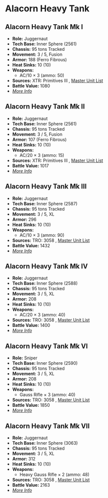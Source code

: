 # Alacorn Heavy Tank 

## Alacorn Heavy Tank Mk I 

- **Role:** Juggernaut 
- **Tech Base:** Inner Sphere (2561) 
- **Chassis:** 95 tons Tracked 
- **Movement:** 3 / 5, Fusion 
- **Armor:** 188 (Ferro Fibrous) 
- **Heat Sinks:** 10 (10) 
- **Weapons:** 
  - AC/10 × 3 (ammo: 50) 
- **Sources:** XTR: Primitives III , [Master Unit List](http://masterunitlist.info/Unit/Details/5622) 
- **Battle Value:** 1080 
- [*More Info*](alacorn_heavy_tank/alacorn_heavy_tank_mk_i.md) 

## Alacorn Heavy Tank Mk II 

- **Role:** Juggernaut 
- **Tech Base:** Inner Sphere (2561) 
- **Chassis:** 95 tons Tracked 
- **Movement:** 3 / 5, Fusion 
- **Armor:** 107 (Ferro Fibrous) 
- **Heat Sinks:** 10 (10) 
- **Weapons:** 
  - AC/20 × 3 (ammo: 15) 
- **Sources:** XTR: Primitives III , [Master Unit List](http://masterunitlist.info/Unit/Details/5623) 
- **Battle Value:** 1017 
- [*More Info*](alacorn_heavy_tank/alacorn_heavy_tank_mk_ii.md) 

## Alacorn Heavy Tank Mk III 

- **Role:** Juggernaut 
- **Tech Base:** Inner Sphere (2587) 
- **Chassis:** 95 tons Tracked 
- **Movement:** 3 / 5, XL 
- **Armor:** 296 
- **Heat Sinks:** 10 (10) 
- **Weapons:** 
  - AC/10 × 3 (ammo: 90) 
- **Sources:** TRO: 3058 , [Master Unit List](http://masterunitlist.info/Unit/Details/23) 
- **Battle Value:** 1432 
- [*More Info*](alacorn_heavy_tank/alacorn_heavy_tank_mk_iii.md) 

## Alacorn Heavy Tank Mk IV 

- **Role:** Juggernaut 
- **Tech Base:** Inner Sphere (2588) 
- **Chassis:** 95 tons Tracked 
- **Movement:** 3 / 5, XL 
- **Armor:** 208 
- **Heat Sinks:** 10 (10) 
- **Weapons:** 
  - AC/20 × 3 (ammo: 40) 
- **Sources:** TRO: 3058 , [Master Unit List](http://masterunitlist.info/Unit/Details/24) 
- **Battle Value:** 1400 
- [*More Info*](alacorn_heavy_tank/alacorn_heavy_tank_mk_iv.md) 

## Alacorn Heavy Tank Mk VI 

- **Role:** Sniper 
- **Tech Base:** Inner Sphere (2590) 
- **Chassis:** 95 tons Tracked 
- **Movement:** 3 / 5, XL 
- **Armor:** 208 
- **Heat Sinks:** 10 (10) 
- **Weapons:** 
  - Gauss Rifle × 3 (ammo: 40) 
- **Sources:** TRO: 3058 , [Master Unit List](http://masterunitlist.info/Unit/Details/25) 
- **Battle Value:** 1850 
- [*More Info*](alacorn_heavy_tank/alacorn_heavy_tank_mk_vi.md) 

## Alacorn Heavy Tank Mk VII 

- **Role:** Juggernaut 
- **Tech Base:** Inner Sphere (3063) 
- **Chassis:** 95 tons Tracked 
- **Movement:** 3 / 5, XL 
- **Armor:** 312 
- **Heat Sinks:** 10 (10) 
- **Weapons:** 
  - Heavy Gauss Rifle × 2 (ammo: 48) 
- **Sources:** TRO: 3058 , [Master Unit List](http://masterunitlist.info/Unit/Details/26) 
- **Battle Value:** 2163 
- [*More Info*](alacorn_heavy_tank/alacorn_heavy_tank_mk_vii.md) 

